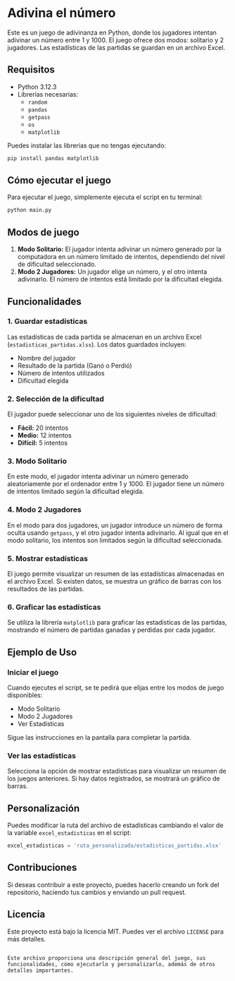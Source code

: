 # Adivina el número

Este es un juego de adivinanza en Python, donde los jugadores intentan adivinar un número entre 1 y 1000. El juego ofrece dos modos: solitario y 2 jugadores. Las estadísticas de las partidas se guardan en un archivo Excel.

## Requisitos

- Python 3.12.3
- Librerías necesarias:
  - `random`
  - `pandas`
  - `getpass`
  - `os`
  - `matplotlib`

Puedes instalar las librerías que no tengas ejecutando:
```bash
pip install pandas matplotlib
```

## Cómo ejecutar el juego

Para ejecutar el juego, simplemente ejecuta el script en tu terminal:
```bash
python main.py
```

## Modos de juego

1. **Modo Solitario:** El jugador intenta adivinar un número generado por la computadora en un número limitado de intentos, dependiendo del nivel de dificultad seleccionado.
2. **Modo 2 Jugadores:** Un jugador elige un número, y el otro intenta adivinarlo. El número de intentos está limitado por la dificultad elegida.

## Funcionalidades

### 1. Guardar estadísticas

Las estadísticas de cada partida se almacenan en un archivo Excel (`estadisticas_partidas.xlsx`). Los datos guardados incluyen:

- Nombre del jugador
- Resultado de la partida (Ganó o Perdió)
- Número de intentos utilizados
- Dificultad elegida

### 2. Selección de la dificultad

El jugador puede seleccionar uno de los siguientes niveles de dificultad:

- **Fácil:** 20 intentos
- **Medio:** 12 intentos
- **Difícil:** 5 intentos

### 3. Modo Solitario

En este modo, el jugador intenta adivinar un número generado aleatoriamente por el ordenador entre 1 y 1000. El jugador tiene un número de intentos limitado según la dificultad elegida.

### 4. Modo 2 Jugadores

En el modo para dos jugadores, un jugador introduce un número de forma oculta usando `getpass`, y el otro jugador intenta adivinarlo. Al igual que en el modo solitario, los intentos son limitados según la dificultad seleccionada.

### 5. Mostrar estadísticas

El juego permite visualizar un resumen de las estadísticas almacenadas en el archivo Excel. Si existen datos, se muestra un gráfico de barras con los resultados de las partidas.

### 6. Graficar las estadísticas

Se utiliza la librería `matplotlib` para graficar las estadísticas de las partidas, mostrando el número de partidas ganadas y perdidas por cada jugador.

## Ejemplo de Uso

### Iniciar el juego

Cuando ejecutes el script, se te pedirá que elijas entre los modos de juego disponibles:
- Modo Solitario
- Modo 2 Jugadores
- Ver Estadísticas

Sigue las instrucciones en la pantalla para completar la partida.

### Ver las estadísticas

Selecciona la opción de mostrar estadísticas para visualizar un resumen de los juegos anteriores. Si hay datos registrados, se mostrará un gráfico de barras.

## Personalización

Puedes modificar la ruta del archivo de estadísticas cambiando el valor de la variable `excel_estadisticas` en el script:
```python
excel_estadisticas = 'ruta_personalizada/estadisticas_partidas.xlsx'
```

## Contribuciones

Si deseas contribuir a este proyecto, puedes hacerlo creando un fork del repositorio, haciendo tus cambios y enviando un pull request.

## Licencia

Este proyecto está bajo la licencia MIT. Puedes ver el archivo `LICENSE` para más detalles.
```

Este archivo proporciona una descripción general del juego, sus funcionalidades, cómo ejecutarlo y personalizarlo, además de otros detalles importantes.
